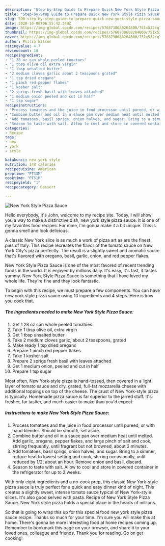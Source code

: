 ```yaml
---
description: "Step-by-Step Guide to Prepare Quick New York Style Pizza Sauce"
title: "Step-by-Step Guide to Prepare Quick New York Style Pizza Sauce"
slug: 390-step-by-step-guide-to-prepare-quick-new-york-style-pizza-sauce
date: 2020-10-08T06:55:42.340Z
image: https://img-global.cpcdn.com/recipes/5768738688204800/751x532cq70/new-york-style-pizza-sauce-recipe-main-photo.jpg
thumbnail: https://img-global.cpcdn.com/recipes/5768738688204800/751x532cq70/new-york-style-pizza-sauce-recipe-main-photo.jpg
cover: https://img-global.cpcdn.com/recipes/5768738688204800/751x532cq70/new-york-style-pizza-sauce-recipe-main-photo.jpg
author: Philip Wilson
ratingvalue: 4.7
reviewcount: 10
recipeingredient:
- "1 28 oz can whole peeled tomatoes"
- "1 tbsp olive oil extra virgin"
- "1 tbsp unsalted butter"
- "2 medium cloves garlic about 2 teaspoons grated"
- "1 tsp dried oregano"
- "1 pinch red pepper flakes"
- "1 kosher salt"
- "2 sprigs fresh basil with leaves attached"
- "1 medium onion peeled and cut in half"
- "1 tsp sugar"
recipeinstructions:
- "Process tomatoes and the juice in food processor until pureed, or with hand blender. Should be smooth, set aside."
- "Combine butter and oil in a sauce pan over medium heat until melted. Add garlic, oregano, pepper flakes, and large pinch of salt and cook, stirring frequently, until fragrant but not browned, about 3 minutes."
- "Add tomatoes, basil sprigs, onion halves, and sugar. Bring to a simmer, reduce heat to lowest setting and cook, stirring occasionally, until reduced by 1/2, about an hour. Remove onion and basil, discard."
- "Season to taste with salt. Allow to cool and store in covered container in the refrigerator for up to 2 weeks."
categories:
- Recipe
tags:
- new
- york
- style

katakunci: new york style 
nutrition: 148 calories
recipecuisine: American
preptime: "PT33M"
cooktime: "PT51M"
recipeyield: "1"
recipecategory: Dessert

---
```



![New York Style Pizza Sauce](https://img-global.cpcdn.com/recipes/5768738688204800/751x532cq70/new-york-style-pizza-sauce-recipe-main-photo.jpg)

Hello everybody, it's John, welcome to my recipe site. Today, I will show you a way to make a distinctive dish, new york style pizza sauce. It is one of my favorites food recipes. For mine, I'm gonna make it a bit unique. This is gonna smell and look delicious.

A classic New York slice is as much a work of pizza art as are the finest pies of Italy. This recipe recreates the flavor of the tomato sauce on New York City&#39;s pizza perfectly. The result is a slightly sweet and aromatic sauce that&#39;s flavored with oregano, basil, garlic, onion, and red pepper flakes.

New York Style Pizza Sauce is one of the most favored of recent trending foods in the world. It is enjoyed by millions daily. It's easy, it's fast, it tastes yummy. New York Style Pizza Sauce is something that I have loved my whole life. They're fine and they look fantastic.


To begin with this recipe, we must prepare a few components. You can have new york style pizza sauce using 10 ingredients and 4 steps. Here is how you cook that.

<!--inarticleads1-->

##### The ingredients needed to make New York Style Pizza Sauce:

1. Get 1 28 oz can whole peeled tomatoes
1. Take 1 tbsp olive oil, extra virgin
1. Get 1 tbsp unsalted butter
1. Take 2 medium cloves garlic, about 2 teaspoons, grated
1. Make ready 1 tsp dried oregano
1. Prepare 1 pinch red pepper flakes
1. Take 1 kosher salt
1. Prepare 2 sprigs fresh basil with leaves attached
1. Get 1 medium onion, peeled and cut in half
1. Prepare 1 tsp sugar


Most often, New York-style pizza is hand-tossed, then covered in a light layer of tomato sauce and dry, grated, full-fat mozzarella cheese with additional toppings on top of the cheese. The crust of New York-style pizza is typically. Homemade pizza sauce is far superior to the jarred stuff. It&#39;s fresher, far tastier, and much easier to make than you&#39;d expect. 

<!--inarticleads2-->

##### Instructions to make New York Style Pizza Sauce:

1. Process tomatoes and the juice in food processor until pureed, or with hand blender. Should be smooth, set aside.
1. Combine butter and oil in a sauce pan over medium heat until melted. Add garlic, oregano, pepper flakes, and large pinch of salt and cook, stirring frequently, until fragrant but not browned, about 3 minutes.
1. Add tomatoes, basil sprigs, onion halves, and sugar. Bring to a simmer, reduce heat to lowest setting and cook, stirring occasionally, until reduced by 1/2, about an hour. Remove onion and basil, discard.
1. Season to taste with salt. Allow to cool and store in covered container in the refrigerator for up to 2 weeks.


With only eight ingredients and a no-cook prep, this classic New York-style pizza sauce is truly perfect for a quick and easy dinner kind of night. This creates a slightly sweet, intense tomato sauce typical of New York-style slices. It&#39;s also good served with pasta. Recipe of New York Style Pizza Sauce. New York style pizza holds a special place in the hearts of millions. 

So that is going to wrap this up for this special food new york style pizza sauce recipe. Thanks so much for your time. I'm sure you will make this at home. There's gonna be more interesting food at home recipes coming up. Remember to bookmark this page on your browser, and share it to your loved ones, colleague and friends. Thank you for reading. Go on get cooking!
